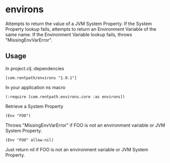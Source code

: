 # environs

Attempts to return the value of a JVM System Property.
If the System Property lookup fails, attempts to return an Environment Variable of the same name.
If the Environment Variable lookup fails, throws "MissingEnvVarError".

## Usage

In project.clj :dependencies

    [com.rentpath/environs "1.0.1"]

In your application ns macro

    (:require [com.rentpath.environs.core :as environs])

Retrieve a System Property

    (Env "FOO")

Throws "MissingEnvVarError" if FOO is not an environment variable or JVM System Property.

    (Env "FOO" allow-nil)

Just return nil if FOO is not an environment variable or JVM System Property.


